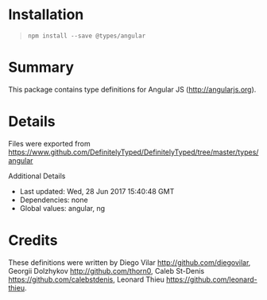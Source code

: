 # Installation
> `npm install --save @types/angular`

# Summary
This package contains type definitions for Angular JS (http://angularjs.org).

# Details
Files were exported from https://www.github.com/DefinitelyTyped/DefinitelyTyped/tree/master/types/angular

Additional Details
 * Last updated: Wed, 28 Jun 2017 15:40:48 GMT
 * Dependencies: none
 * Global values: angular, ng

# Credits
These definitions were written by Diego Vilar <http://github.com/diegovilar>, Georgii Dolzhykov <http://github.com/thorn0>, Caleb St-Denis <https://github.com/calebstdenis>, Leonard Thieu <https://github.com/leonard-thieu>.
